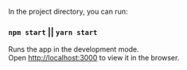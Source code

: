 In the project directory, you can run:

### `npm start` || `yarn start`

Runs the app in the development mode.<br>
Open [http://localhost:3000](http://localhost:3000) to view it in the browser.
